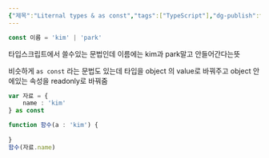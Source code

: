 ```yaml
---
{"제목":"Liternal types & as const","tags":["TypeScript"],"dg-publish":true,"permalink":"/공부/TypeScript/Liternal types & as const/","dgPassFrontmatter":true}
---
```




```ts
const 이름 = 'kim' | 'park'
```

타입스크립트에서 쓸수있는 문법인데
이름에는 kim과 park말고 안들어간다는뜻

비슷하게  `as const` 라는 문법도 있는데
타입을 object 의 value로 바꿔주고 object 안에있는 속성을 readonly로 바꿔줌

```ts
var 자료 = {
	name : 'kim'
} as const

function 함수(a : 'kim') {
	
}
함수(자료.name)
```

